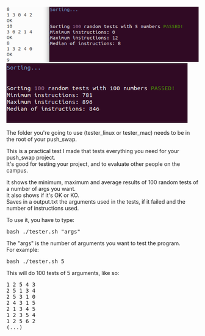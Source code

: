 ![GitHub Logo](/extras/2.png)\
![GitHub Logo](/extras/1.png)

The folder you're going to use (tester_linux or tester_mac) needs to be in the root of your push_swap.

This is a practical test I made that tests everything you need for your push_swap project.\
It's good for testing your project, and to evaluate other people on the campus.

It shows the minimum, maximum and average results of 100 random tests of a number of args you want.\
It also shows if it's OK or KO.\
Saves in a output.txt the arguments used in the tests, if it failed and the number of instructions used.


To use it, you have to type:
<pre>
bash ./tester.sh "args"
</pre>

The "args" is the number of arguments you want to test the program.\
For example:
<pre>
bash ./tester.sh 5
</pre>

This will do 100 tests of 5 arguments, like so:
<pre>
1 2 5 4 3
2 5 1 3 4
2 5 3 1 0
2 4 3 1 5
2 1 3 4 5
1 2 3 5 4
1 2 5 6 2
(...)
</pre>

